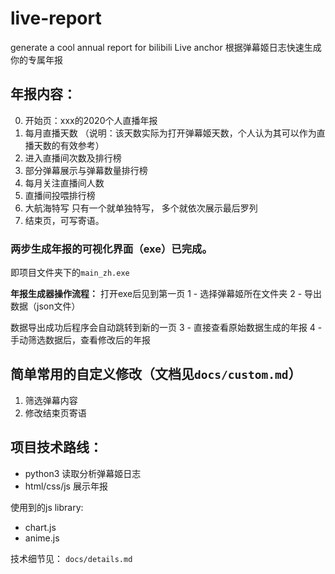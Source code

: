 # live-report
generate a cool annual report for bilibili Live anchor
根据弹幕姬日志快速生成你的专属年报

## 年报内容：
0. 开始页：xxx的2020个人直播年报
1. 每月直播天数 
   （说明：该天数实际为打开弹幕姬天数，个人认为其可以作为直播天数的有效参考）
2. 进入直播间次数及排行榜
3. 部分弹幕展示与弹幕数量排行榜
4. 每月关注直播间人数
5. 直播间投喂排行榜
6. 大航海特写
   只有一个就单独特写，
   多个就依次展示最后罗列
7. 结束页，可写寄语。


### 两步生成年报的可视化界面（exe）已完成。
即项目文件夹下的`main_zh.exe`

**年报生成器操作流程：**
打开exe后见到第一页
1 - 选择弹幕姬所在文件夹
2 - 导出数据（json文件）

数据导出成功后程序会自动跳转到新的一页
3 - 直接查看原始数据生成的年报
4 - 手动筛选数据后，查看修改后的年报


## 简单常用的自定义修改（文档见`docs/custom.md`）
1. 筛选弹幕内容
2. 修改结束页寄语


## 项目技术路线：
- python3 读取分析弹幕姬日志
- html/css/js 展示年报

使用到的js library:
- chart.js
- anime.js
  
技术细节见： `docs/details.md`